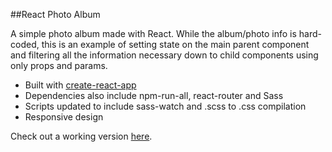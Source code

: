 ##React Photo Album

A simple photo album made with React. While the album/photo info is hard-coded, this is an example of setting state on the main parent component and filtering all the information necessary down to child components using only props and params.

* Built with [create-react-app](https://github.com/facebookincubator/create-react-app)
* Dependencies also include npm-run-all, react-router and Sass
* Scripts updated to include sass-watch and .scss to .css compilation
* Responsive design

Check out a working version [here](http://reactphotoalbum-danbuda.surge.sh).
